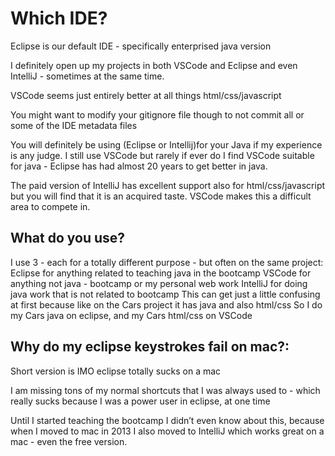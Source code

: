 # Which IDE?

Eclipse is our default IDE - specifically enterprised java version

I definitely open up my projects in both VSCode and Eclipse and even IntelliJ - sometimes at the same time.

VSCode seems just entirely better at all things html/css/javascript

You might want to modify your gitignore file though to not commit all or some of the IDE metadata files

You will definitely be using (Eclipse or Intellij)for your Java if my experience is any judge. I still use VSCode but rarely if ever do I find VSCode suitable for java - Eclipse has had almost 20 years to get better in java.

The paid version of IntelliJ has excellent support also for html/css/javascript but you will find that it is an acquired taste. VSCode makes this a difficult area to compete in.

## What do you use?

I use 3 - each for a totally different purpose - but often on the same project:
Eclipse for anything related to teaching java in the bootcamp
VSCode for anything not java - bootcamp or my personal web work
IntelliJ for doing java work that is not related to bootcamp
This can get just a little confusing at first because like on the Cars project it has java and also html/css
So I do my Cars java on eclipse, and my Cars html/css on VSCode

## Why do my eclipse keystrokes fail on mac?:

Short version is IMO eclipse totally sucks on a mac

I am missing tons of my normal shortcuts that I was always used to - which really sucks because I was a power user in eclipse, at one time

Until I started teaching the bootcamp I didn’t even know about this, because when I moved to mac in 2013 I also moved to IntelliJ which works great on a mac - even the free version.


